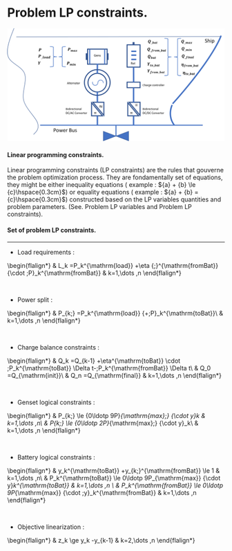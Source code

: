 Problem LP constraints.
=====================

![Screenshot](img/hyh_illustration_constraints.png)

#### Linear programming constraints.

Linear programming constraints (LP constraints) are the rules that gouverne the problem optimization process. They are fondamentally set of equations, they might be either inequality equations ( example : ${a} + {b} \le {c}\hspace{0.3cm}$)   or equality equations  ( example : ${a} + {b} = {c}\hspace{0.3cm}$) constructed based on the LP variables quantities and problem parameters. (See. Problem LP variables and Problem LP constraints). 

#### Set of problem LP constraints.
---



- Load requirements : 

\begin{flalign*}
& L_k =P_k^{\mathrm{load}} +\eta {\;}^{\mathrm{fromBat}} {\cdot \;P}_k^{\mathrm{fromBat}}  &  k=1,\dots ,n
\end{flalign*}        


<br>

- Power split : 

\begin{flalign*}
& P_{k\;} =P_k^{\mathrm{load}} {+\;P}_k^{\mathrm{toBat}}\ &  k=1,\dots ,n 
\end{flalign*}         

<br>

- Charge balance constraints : 

\begin{flalign*}
& Q_k =Q_{k-1} +\eta^{\mathrm{toBat}} \cdot \;P_k^{\mathrm{toBat}} \Delta t-\;P_k^{\mathrm{fromBat}} \Delta t\\
& Q_0 =Q_{\mathrm{init}}\\
& Q_n =Q_{\mathrm{final}} & k=1,\dots ,n
\end{flalign*}   

<br>

- Genset logical constraints : 


\begin{flalign*}
& P_{k\;} \le {0\ldotp 9P}_{\mathrm{max}\;} {\cdot y}_k  & k=1,\dots ,n\\
& P_{k\;} \le {0\ldotp 2P}_{\mathrm{max}\;} {\cdot y}_k\ & k=1,\dots ,n 
\end{flalign*}   

<br>

- Battery logical constraints : 


\begin{flalign*}
& y_k^{\mathrm{toBat}} +y_{k\;}^{\mathrm{fromBat}} \le 1  & k=1,\dots ,n\\
& P_k^{\mathrm{toBat}} \le 0\ldotp 9P_{\mathrm{max}} {\cdot y}_k^{\mathrm{toBat}} & k=1,\dots ,n \\
& P_k^{\mathrm{fromBat}} \le 0\ldotp 9P_{\mathrm{max}} {\cdot \;y}_k^{\mathrm{fromBat}}  & k=1,\dots ,n
\end{flalign*}    

<br>

- Objective linearization : 


\begin{flalign*}
& z_k \ge y_k -y_{k-1} & k=2,\dots ,n
\end{flalign*}         

<br>
<br>
